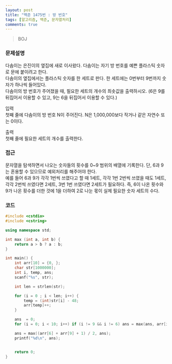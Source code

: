 ```yaml
---
layout: post
title: "백준 1475번 : 방 번호"
tags: [알고리즘, 백준, 문자열처리]
comments: true
---
```


> BOJ  

### 문제설명
다솜이는 은진이의 옆집에 새로 이사왔다. 다솜이는 자기 방 번호를 예쁜 플라스틱 숫자로 문에 붙이려고 한다.  
다솜이의 옆집에서는 플라스틱 숫자를 한 세트로 판다. 한 세트에는 0번부터 9번까지 숫자가 하나씩 들어있다.  
다솜이의 방 번호가 주어졌을 때, 필요한 세트의 개수의 최솟값을 출력하시오. (6은 9를 뒤집어서 이용할 수 있고, 9는 6을 뒤집어서 이용할 수 있다.)  

입력  
첫째 줄에 다솜이의 방 번호 N이 주어진다. N은 1,000,000보다 작거나 같은 자연수 또는 0이다.  

출력  
첫째 줄에 필요한 세트의 개수를 출력한다.  

### 접근  
문자열을 탐색하면서 나오는 숫자들의 횟수를 0~9 범위의 배열에 기록한다. 단, 6과 9는 혼용할 수 있으므로 예외처리를 해주어야 한다.  
예를 들어 6과 9가 각각 1번씩 쓰였다고 할 때 1세트, 각각 1번 2번씩 쓰였을 때도 1세트, 각각 2번씩 쓰였다면 2세트, 3번 1번 쓰였다면 2세트가 필요하다. 즉, 6이 나온 횟수와 9가 나온 횟수를 더한 것에 1을 더하여 2로 나눈 몫이 실제 필요한 숫자 세트의 수다.  

### 코드
~~~c++
#include <cstdio>
#include <cstring>

using namespace std;

int max (int a, int b) {
    return a > b ? a : b;
}

int main() {
    int arr[10] = {0, };
    char str[1000000];
    int i, temp, ans;
    scanf("%s", str);

    int len = strlen(str);

    for (i = 0 ; i < len; i++) {
        temp = (int)str[i] - 48;
        arr[temp]++;
    }

    ans  = 0;
    for (i = 0; i < 10; i++) if (i != 9 && i != 6) ans = max(ans, arr[i]);

    ans = max((arr[6] + arr[9] + 1) / 2, ans);
    printf("%d\n", ans);


    return 0;
}
~~~
